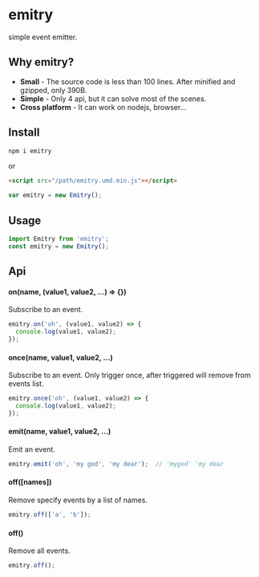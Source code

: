 # emitry
simple event emitter.

## Why emitry?

* **Small** - The source code is less than 100 lines. After minified and gzipped, only 390B.
* **Simple** - Only 4 api, but it can solve most of the scenes.
* **Cross platform** - It can work on nodejs, browser...

## Install

```bash
npm i emitry
```

or

```html
<script src="/path/emitry.umd.min.js"></script>
```

```javascript
var emitry = new Emitry();
```

## Usage

```javascript
import Emitry from 'emitry';
const emitry = new Emitry();
```

## Api

#### on(name, (value1, value2, ...) => {})

Subscribe to an event.

```javascript
emitry.on('oh', (value1, value2) => {
  console.log(value1, value2);
});
```

#### once(name, value1, value2, ...)

Subscribe to an event. Only trigger once, after triggered will remove from events list.

```javascript
emitry.once('oh', (value1, value2) => {
  console.log(value1, value2);
});
```

#### emit(name, value1, value2, ...)

Emit an event.

```javascript
emitry.emit('oh', 'my god', 'my dear');  // 'mygod' 'my dear
```

#### off([names])

Remove specify events by a list of names.

```javascript
emitry.off(['a', 'b']);
```

#### off()

Remove all events.

```javascript
emitry.off();
```
